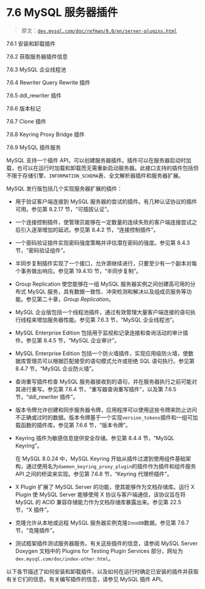 # 7.6 MySQL 服务器插件

> 原文：[`dev.mysql.com/doc/refman/8.0/en/server-plugins.html`](https://dev.mysql.com/doc/refman/8.0/en/server-plugins.html)

7.6.1 安装和卸载插件

7.6.2 获取服务器插件信息

7.6.3 MySQL 企业线程池

7.6.4 Rewriter Query Rewrite 插件

7.6.5 ddl_rewriter 插件

7.6.6 版本标记

7.6.7 Clone 插件

7.6.8 Keyring Proxy Bridge 插件

7.6.9 MySQL 插件服务

MySQL 支持一个插件 API，可以创建服务器插件。插件可以在服务器启动时加载，也可以在运行时加载和卸载而无需重新启动服务器。此接口支持的插件包括但不限于存储引擎、`INFORMATION_SCHEMA`表、全文解析器插件和服务器扩展。

MySQL 发行版包括几个实现服务器扩展的插件：

+   用于验证客户端连接到 MySQL 服务器的尝试的插件。有几种认证协议的插件可用。参见第 8.2.17 节，“可插拔认证”。

+   一个连接控制插件，使管理员能够在一定数量的连续失败的客户端连接尝试之后引入逐渐增加的延迟。参见第 8.4.2 节，“连接控制插件”。

+   一个密码验证插件实现密码强度策略并评估潜在密码的强度。参见第 8.4.3 节，“密码验证组件”。

+   半同步复制插件实现了一个接口，允许源继续进行，只要至少有一个副本对每个事务做出响应。参见第 19.4.10 节，“半同步复制”。

+   Group Replication 使您能够在一组 MySQL 服务器实例之间创建高可用的分布式 MySQL 服务，具有数据一致性、冲突检测和解决以及组成员服务等功能。参见第二十章，*Group Replication*。

+   MySQL 企业版包括一个线程池插件，通过有效管理大量客户端连接的语句执行线程来增加服务器性能。参见第 7.6.3 节，“MySQL 企业线程池”。

+   MySQL Enterprise Edition 包括用于监视和记录连接和查询活动的审计插件。参见第 8.4.5 节，“MySQL 企业审计”。

+   MySQL Enterprise Edition 包括一个防火墙插件，实现应用级防火墙，使数据库管理员可以根据匹配接受的语句模式允许或拒绝 SQL 语句执行。参见第 8.4.7 节，“MySQL 企业防火墙”。

+   查询重写插件检查 MySQL 服务器接收到的语句，并在服务器执行之前可能对其进行重写。参见第 7.6.4 节，“重写器查询重写插件”，以及第 7.6.5 节，“ddl_rewriter 插件”。

+   版本令牌允许创建和同步服务器令牌，应用程序可以使用这些令牌来防止访问不正确或过时的数据。版本令牌基于一个实现`version_tokens`插件和一组可加载函数的插件库。参见第 7.6.6 节，“版本令牌”。

+   Keyring 插件为敏感信息提供安全存储。参见第 8.4.4 节，“MySQL Keyring”。

    在 MySQL 8.0.24 中，MySQL Keyring 开始从插件过渡到使用组件基础架构，通过使用名为`daemon_keyring_proxy_plugin`的插件作为插件和组件服务 API 之间的桥梁来实现。参见第 7.6.8 节，“Keyring 代理桥插件”。

+   X Plugin 扩展了 MySQL Server 的功能，使其能够作为文档存储库。运行 X Plugin 使 MySQL Server 能够使用 X 协议与客户端通信，该协议旨在将 MySQL 的 ACID 兼容存储能力作为文档存储库暴露出来。参见第 22.5 节，“X 插件”。

+   克隆允许从本地或远程 MySQL 服务器实例克隆`InnoDB`数据。参见第 7.6.7 节，“克隆插件”。

+   测试框架插件测试服务器服务。有关这些插件的信息，请参阅 MySQL Server Doxygen 文档中的 Plugins for Testing Plugin Services 部分，网址为`dev.mysql.com/doc/index-other.html`。

以下各节描述了如何安装和卸载插件，以及如何在运行时确定已安装的插件并获取有关它们的信息。有关编写插件的信息，请参见 MySQL 插件 API。

